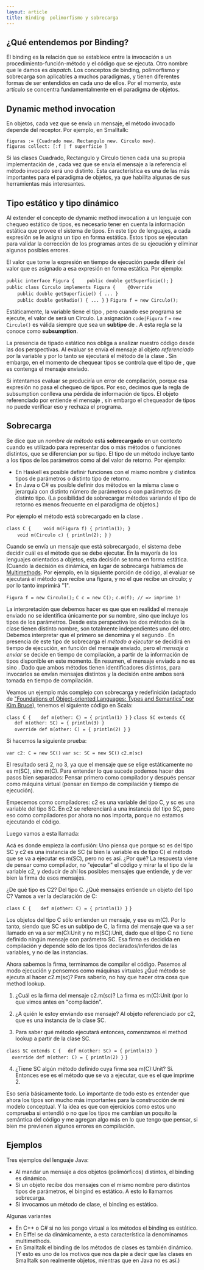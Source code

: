 ```yaml
---
layout: article
title: Binding  polimorfismo y sobrecarga
---
```

¿Qué entendemos por Binding?
----------------------------

El binding es la relación que se establece entre la invocación a un procedimiento-función-método y el código que se ejecuta. Otro nombre que le damos es *dispatch*. Los conceptos de binding, polimorfismo y sobrecarga son aplicables a muchos paradigmas, y tienen diferentes formas de ser entendidos en cada uno de ellos. Por el momento, este artículo se concentra fundamentalmente en el paradigma de objetos.

Dynamic method invocation
-------------------------

En objetos, cada vez que se envía un mensaje, el método invocado depende del receptor. Por ejemplo, en Smalltalk:

`figuras := {Cuadrado new. Rectangulo new. Circulo new}.`
`figuras collect: [:f | f superficie ]`

Si las clases Cuadrado, Rectangulo y Circulo tienen cada una su propia implementación de , cada vez que se envía el mensaje a la referencia el método invocado será uno distinto. Esta característica es una de las más importantes para el paradigma de objetos, ya que habilita algunas de sus herramientas más interesantes.

Tipo estático y tipo dinámico
-----------------------------

Al extender el concepto de dynamic method invocation a un lenguaje con chequeo estático de tipos, es necesario tener en cuenta la información estática que provee el sistema de tipos. En este tipo de lenguajes, a cada expresión se le asigna un tipo en forma estática. Estos tipos se ejecutan para validar la corrección de los programas antes de su ejecución y eliminar algunos posibles errores.

El valor que tome la expresión en tiempo de ejecución puede diferir del valor que es asignado a esa expresión en forma estática. Por ejemplo:

`public interface Figura {`
`    public double getSuperficie();`
`}`
`public class Circulo implements Figura {`
`    @Override`
`    public double getSuperficie() { ... }`
`    `
`    public double getRadio() { ... }`
`}`
`Figura f = new Circulo();`

Estáticamente, la variable tiene el tipo , pero cuando ese programa se ejecute, el valor de será un Circulo. La asignación `code|Figura` `f` `=` `new` `Circulo()` es válida siempre que sea un **subtipo** de . A esta regla se la conoce como **subsumption**.

La presencia de tipado estático nos obliga a analizar nuestro código desde las dos perspectivas. Al evaluar se envía el mensaje al objeto *referenciado* por la variable y por lo tanto se ejecutará el método de la clase . Sin embargo, en el momento de chequear tipos se controla que el tipo de , que es contenga el mensaje enviado.

Si intentamos evaluar se produciría un error de compilación, porque esa expresión no pasa el chequeo de tipos. Por eso, decimos que la regla de subsumption conlleva una pérdida de información de tipos. El objeto referenciado por entiende el mensaje , sin embargo el chequeador de tipos no puede verificar eso y rechaza el programa.

Sobrecarga
----------

Se dice que un *nombre de método* está **sobrecargado** en un contexto cuando es utilizado para representar dos o más métodos o funciones distintos, que se diferencian por su tipo. El tipo de un método incluye tanto a los tipos de los parámetros como al del valor de retorno. Por ejemplo:

-   En Haskell es posible definir funciones con el mismo nombre y distintos tipos de parámetros o distinto tipo de retorno.
-   En Java o C\# es posible definir dos métodos en la misma clase o jerarquía con distinto número de parámetros o con parámetros de distinto tipo. (La posibilidad de sobrecargar métodos variando el tipo de retorno es menos frecuente en el paradigma de objetos.)

Por ejemplo el método está sobrecargado en la clase .

`class C {`
`    void m(Figura f) { println(1); }`
`    void m(Circulo c) { println(2); }`
`}`

Cuando se envía un mensaje que está sobrecargado, el sistema debe decidir cuál es el método que se debe ejecutar. En la mayoría de los lenguajes orientados a objetos, esta decisión se toma en forma estática. (Cuando la decisión es dinámica, en lugar de sobrecarga hablamos de [Multimethods](-multimethods.md). Por ejemplo, en la siguiente porción de código, al evaluar se ejecutará el método que recibe una figura, y no el que recibe un círculo; y por lo tanto imprimirá "1".

`Figura f = new Circulo();`
`C c = new C();`
`c.m(f); // => imprime 1!`

La interpretación que debemos hacer es que que en realidad el mensaje enviado no se identifica únicamente por su nombre, sino que incluye los tipos de los parámetros. Desde esta perspectiva los dos métodos de la clase tienen distinto nombre, son totalmente independientes uno del otro. Debemos interpretar que el primero se denomina y el segundo . En presencia de este tipo de sobrecarga el *método a ejecutar* se decidirá en tiempo de ejecución, en función del mensaje enviado, pero el *mensaje a enviar* se decide en tiempo de compilación, a partir de la información de tipos disponible en este momento. En resumen, el mensaje enviado a no es sino . Dado que ambos métodos tienen identificadores distintos, para invocarlos se envían mensajes distintos y la decisión entre ambos será tomada en tiempo de compilación.

Veamos un ejemplo más complejo con sobrecarga y redefinición (adaptado de ["Foundations of Object-oriented Languages: Types and Semantics" por Kim Bruce](http://books.google.com.ar/books?id=9NGWq3K1RwUC&pg=PA27&dq=Kim+Bruce+overloading+vs+overriding&hl=es-419&sa=X&ei=I65AUuyWL4Om9gT5ooCQDw&ved=0CDEQ6AEwAA#v=onepage&q=Kim%20Bruce%20overloading%20vs%20overriding&f=false)), tenemos el siguiente código en Scala:

`class C {`
`   def m(other: C) = { println(1) }`
`}`
`class SC extends C{`
`   def m(other: SC) = { println(3) }`
`   override def m(other: C) = { println(2) }`
`}`

Si hacemos la siguiente prueba:

`var c2: C = new SC()`
`var sc: SC = new SC()`
`c2.m(sc)`

El resultado será 2, no 3, ya que el mensaje que se elige estáticamente no es m(SC), sino m(C). Para entender lo que sucede podemos hacer dos pasos bien separados: Pensar primero como compilador y después pensar como máquina virtual (pensar en tiempo de compilación y tiempo de ejecución).

Empecemos como compiladores: c2 es una variable del tipo C, y sc es una variable del tipo SC. En c2 se referenciará a una instancia del tipo SC, pero eso como compiladores por ahora no nos importa, porque no estamos ejecutando el código.

Luego vamos a esta llamada:

Acá es donde empieza la confusión: Uno piensa que porque sc es del tipo SC y c2 es una instancia de SC (si bien la variable es de tipo C) el método que se va a ejecutar es m(SC), pero no es así. ¿Por qué? La respuesta viene de pensar como compilador, no "ejecutar" el código y mirar la el tipo de la variable c2, y deducir de ahí los posibles mensajes que entiende, y de ver bien la firma de esos mensajes.

¿De qué tipo es C2? Del tipo C. ¿Qué mensajes entiende un objeto del tipo C? Vamos a ver la declaración de C:

`class C {`
`   def m(other: C) = { println(1) }`
`}`

Los objetos del tipo C sólo entienden un mensaje, y ese es m(C). Por lo tanto, siendo que SC es un subtipo de C, la firma del mensaje que va a ser llamado en va a ser m(C):Unit y no m(SC):Unit, dado que el tipo C no tiene definido ningún mensaje con parámetro SC. Esa firma es decidida en compilación y depende sólo de los tipos declarados/inferidos de las variables, y no de las instancias.

Ahora sabemos la firma, terminamos de compilar el código. Pasemos al modo ejecución y pensemos como máquinas virtuales ¿Qué método se ejecuta al hacer c2.m(sc)? Para saberlo, no hay que hacer otra cosa que method lookup.

1. ¿Cuál es la firma del mensaje c2.m(sc)? La firma es m(C):Unit (por lo que vimos antes en "compilación".

2. ¿A quién le estoy enviando ese mensaje? Al objeto referenciado por c2, que es una instancia de la clase SC.

3. Para saber qué método ejecutará entonces, comenzamos el method lookup a partir de la clase SC.

`class SC extends C {`
`  def m(other: SC) = { println(3) }`
`   `
`  override def m(other: C) = { println(2) }`
`}`

4. ¿Tiene SC algún método definido cuya firma sea m(C):Unit? Sí. Entonces ese es el método que se va a ejecutar, que es el que imprime 2.

Eso sería básicamente todo. Lo importante de todo esto es entender que ahora los tipos son mucho más importantes para la construcción de mi modelo conceptual. Y la idea es que con ejercicios como estos uno comprueba si entendió o no que los tipos me cambian un poquito la semántica del código y me agregan algo más en lo que tengo que pensar, si bien me previenen algunos errores en compilación.

Ejemplos
--------

Tres ejemplos del lenguaje Java:

-   Al mandar un mensaje a dos objetos (polimórficos) distintos, el binding es dinámico.
-   Si un objeto recibe dos mensajes con el mismo nombre pero distintos tipos de parámetros, el bingind es estático. A esto lo llamamos sobrecarga.
-   Si invocamos un método de clase, el binding es estático.

Algunas variantes

-   En C++ o C\# si no les pongo virtual a los métodos el binding es estático.
-   En Eiffel se da dinámicamente, a esta característica la denominamos multimethods.
-   En Smalltalk el binding de los métodos de clases es también dinámico. (Y esto es uno de los motivos que nos da pie a decir que las clases en Smalltalk son realmente objetos, mientras que en Java no es así.)

